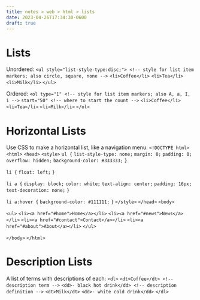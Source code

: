 ```yaml
---
title: notes > web > html > lists
date: 2023-04-26T17:34:30-0600
draft: true
---
```

# Lists
Unordered:
`<ul style="list-style-type:disc;"> <!-- style for list item markers; also circle, square, none -->`
`<li>Coffee</li>`
`<li>Tea</li>`
`<li>Milk</li>`
`</ul>`

Ordered:
`<ol type="1" <!-- style for list item markers; also A, a, I, i -->`
`start="50" <!-- where to start the count -->`
`<li>Coffee</li>`
`<li>Tea</li>`
`<li>Milk</li>`
`</ol>`

# Horizontal Lists
Use CSS to make a horizontal list, like a navigation menu:
`<!DOCTYPE html>`
`<html>`
`<head>`
`<style>`
`ul {`
`list-style-type: none;`
`margin: 0;`
`padding: 0;`
`overflow: hidden;`
`background-color: #333333;`
`}`

`li {`
`float: left;`
`}`

`li a {`
`display: block;`
`color: white;`
`text-align: center;`
`padding: 16px;`
`text-decoration: none;`
`}`

`li a:hover {`
`background-color: #111111;`
`}`
`</style>`
`</head>`
`<body>`

`<ul>`
`<li><a href="#home">Home</a></li>`
`<li><a href="#news">News</a></li>`
`<li><a href="#contact">Contact</a></li>`
`<li><a href="#about">About</a></li>`
`</ul>`

`</body>`
`</html>`


# Description Lists
A list of terms with descriptions of each:
`<dl>`
`<dt>Coffee</dt> <!-- description term -->`
`<dd>- black hot drink</dd> <!-- description definition -->`
`<dt>Milk</dt>`
`<dd>- white cold drink</dd>`
`</dl>`
